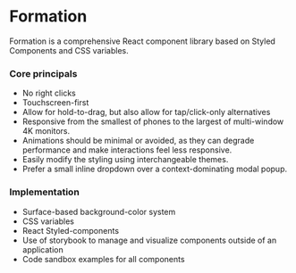 # Formation

Formation is a comprehensive React component library based on Styled Components and CSS variables.

### Core principals
 - No right clicks
 - Touchscreen-first
 - Allow for hold-to-drag, but also allow for tap/click-only alternatives
 - Responsive from the smallest of phones to the largest of multi-window 4K monitors.
 - Animations should be minimal or avoided, as they can degrade performance and make interactions feel less responsive.
 - Easily modify the styling using interchangeable themes.
 - Prefer a small inline dropdown over a context-dominating modal popup.


### Implementation

 - Surface-based background-color system
 - CSS variables
 - React Styled-components
 - Use of storybook to manage and visualize components outside of an application
 - Code sandbox examples for all components